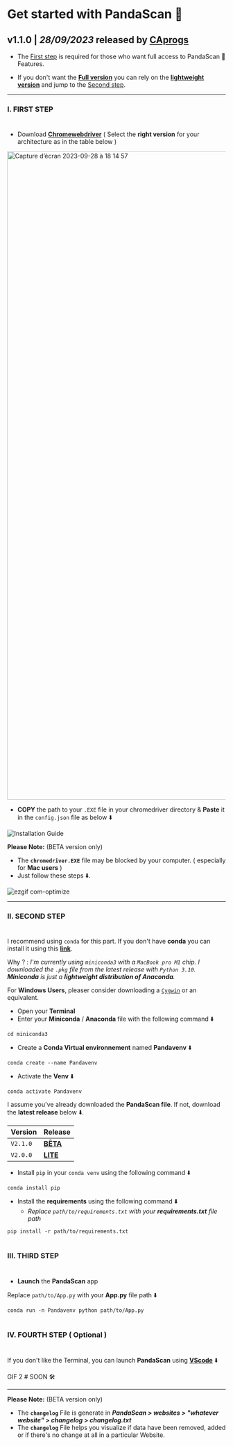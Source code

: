 # Get started with PandaScan 🐼

## **v1.1.0** | _**28/09/2023**_ released by [**CAprogs**](https://github.com/CAprogs)

- The [First step](https://github.com/CAprogs/PandaScan/blob/main/Installation%20Guide.md#i-first-step) is required for those who want full access to PandaScan 🐼 Features.

- If you don't want the [**Full version**](https://github.com/CAprogs/PandaScan/releases/download/v2.1.0/PandaScan.Beta.zip) you can rely on the [**lightweight version**](https://github.com/CAprogs/PandaScan/releases/download/v2.0.0/PandaScan.Lite.zip) and jump to the [Second step](https://github.com/CAprogs/PandaScan/blob/main/Installation%20Guide.md#ii-second-step).

---

### **I. FIRST STEP**
#

- Download [**Chromewebdriver**](https://googlechromelabs.github.io/chrome-for-testing/#stable) ( Select the **right version** for your architecture as in the table below )

<img width="1493" alt="Capture d’écran 2023-09-28 à 18 14 57" src="https://github.com/CAprogs/PandaScan/assets/104645407/f795b470-cff5-4d63-af52-0a12c2687f96">

-  **COPY** the path to your `.EXE` file in your chromedriver directory & **Paste** it in the `config.json` file as below ⬇️

![Installation Guide](https://github.com/CAprogs/PandaScan/assets/104645407/bffd530c-a774-4a56-b875-6a0d2136354d)

**Please Note:** (BETA version only)
- The **`chromedriver.EXE`** file may be blocked by your computer. ( especially for **Mac users** )
- Just follow these steps ⬇️.

![ezgif com-optimize](https://github.com/CAprogs/PandaScan/assets/104645407/e629332b-3ab2-494f-a50e-88d6a9990eb1)

---

### **II. SECOND STEP**
#
I recommend using `conda` for this part. If you don't have **conda** you can install it using this [**link**](https://docs.conda.io/en/latest/miniconda.html). 

Why ? : _I'm currently using `miniconda3` with a `MacBook pro M1` chip. I downloaded the `.pkg` file from the latest release with `Python 3.10`. 
**Miniconda** is just a **lightweight distribution of Anaconda**._

For **Windows Users**, pleaser consider downloading a [`Cygwin`](https://www.cygwin.com/install.html) or an equivalent.

- Open your **Terminal**
- Enter your **Miniconda** / **Anaconda** file with the following command ⬇️
```
cd miniconda3
```
- Create a **Conda Virtual environnement** named **Pandavenv** ⬇️
```
conda create --name Pandavenv
```
- Activate the **Venv** ⬇️
```
conda activate Pandavenv
```

I assume you've already downloaded the **PandaScan file**. If not, download the **latest release** below ⬇️.

| Version  | Release |
| :-------- | :-------       |
|  `V2.1.0` | [**BÊTA**](https://github.com/CAprogs/PandaScan/releases/download/v2.1.0/PandaScan.Beta.zip)  |
|  `V2.0.0`  | [**LITE**](https://github.com/CAprogs/PandaScan/releases/download/v2.0.0/PandaScan.Lite.zip)  |

- Install `pip` in your `conda venv` using the following command ⬇️
```
conda install pip
```

- Install the **requirements** using the following command ⬇️
  - _Replace `path/to/requirements.txt` with your **requirements.txt** file path_
```
pip install -r path/to/requirements.txt
```

#
### **III. THIRD STEP**
#
- **Launch** the **PandaScan** app

Replace `path/to/App.py` with your **App.py** file path ⬇️
```
conda run -n Pandavenv python path/to/App.py
```
#

### **IV. FOURTH STEP ( Optional )**
#

If you don't like the Terminal, you can launch **PandaScan** using [**VScode**](https://code.visualstudio.com/) ⬇️

GIF 2 # SOON 🛠️

---
**Please Note:** (BETA version only)
- The **`changelog`** File is generate in _**PandaScan > websites > "whatever website" > changelog > changelog.txt**_
- The **`changelog`** File helps you visualize if data have been removed, added or if there's no change at all in a particular Website.
